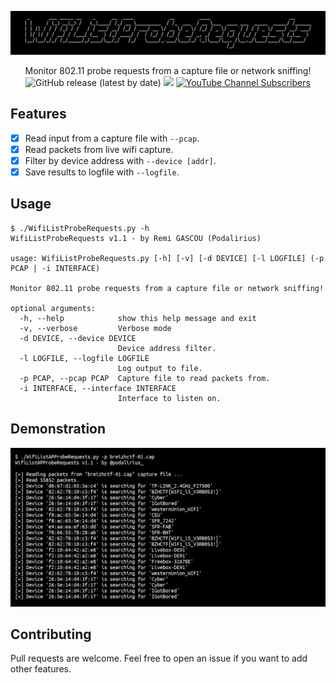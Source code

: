 ![](./.github/banner.png)

<p align="center">
    Monitor 802.11 probe requests from a capture file or network sniffing!
    <br>
    <img alt="GitHub release (latest by date)" src="https://img.shields.io/github/v/release/p0dalirius/WifiListProbeRequests">
    <a href="https://twitter.com/intent/follow?screen_name=podalirius_" title="Follow"><img src="https://img.shields.io/twitter/follow/podalirius_?label=Podalirius&style=social"></a>
    <a href="https://www.youtube.com/c/Podalirius_?sub_confirmation=1" title="Subscribe"><img alt="YouTube Channel Subscribers" src="https://img.shields.io/youtube/channel/subscribers/UCF_x5O7CSfr82AfNVTKOv_A?style=social"></a>
    <br>
</p>

## Features

 - [x] Read input from a capture file with `--pcap`.
 - [x] Read packets from live wifi capture.
 - [x] Filter by device address with `--device [addr]`.
 - [x] Save results to logfile with `--logfile`.
 
## Usage

```
$ ./WifiListProbeRequests.py -h
WifiListProbeRequests v1.1 - by Remi GASCOU (Podalirius)

usage: WifiListProbeRequests.py [-h] [-v] [-d DEVICE] [-l LOGFILE] (-p PCAP | -i INTERFACE)

Monitor 802.11 probe requests from a capture file or network sniffing!

optional arguments:
  -h, --help            show this help message and exit
  -v, --verbose         Verbose mode
  -d DEVICE, --device DEVICE
                        Device address filter.
  -l LOGFILE, --logfile LOGFILE
                        Log output to file.
  -p PCAP, --pcap PCAP  Capture file to read packets from.
  -i INTERFACE, --interface INTERFACE
                        Interface to listen on.
```

## Demonstration

![](./.github/example.png)

## Contributing

Pull requests are welcome. Feel free to open an issue if you want to add other features.

